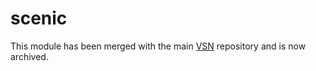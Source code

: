 # scenic
This module has been merged with the main [VSN](https://github.com/vib-singlecell-nf/vsn-pipeline) repository and is now archived.
